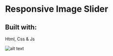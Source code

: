 # Responsive Image Slider
## Built with:
  Html, Css & Js
  
  ![alt text](https://i.imgur.com/gPDb72P.jpg)
